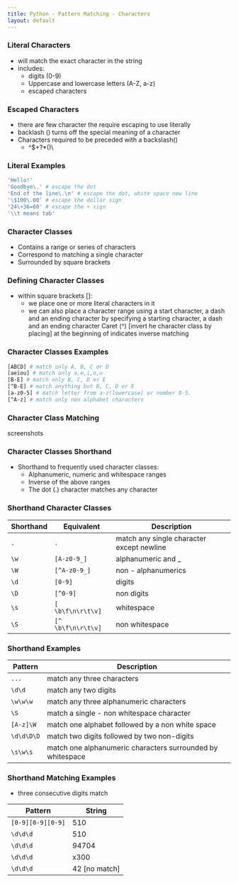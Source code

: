 ```yaml
---
title: Python - Pattern Matching - Characters
layout: default
---
```


### Literal Characters

* will match the exact character in the string
* includes:
  * digits (0-9)
  * Uppercase and lowercase letters (A-Z, a-z)
  * escaped characters

### Escaped Characters

* there are few character the require escaping to use literally
* backlash (\) turns off the special meaning of a character
* Characters required to be preceded with a backslash(\)
  * ^$+?*()\

### Literal Examples

```bash
'Hello!'
'Goodbye\.' # escape the dot
'End of the line\.\n' # escape the dot, white space new line
'\$100\.00' # escape the dollar sign
'24\+36=60' # escape the + sign
'\\t means tab'
```

### Character Classes

* Contains a range or series of characters
* Correspond to matching a single character
* Surrounded by square brackets

### Defining Character Classes

* within square brackets []:
  * we place one or more literal characters in it
  * we can also place a character range using a start character, a dash and an ending character by specifying a starting character, a dash and an ending character
  Caret (^) [invert he character class by placing] at the beginning of indicates inverse matching

### Character Classes Examples

```bash
[ABCD] # match only A, B, C or D
[aeiou] # match only a,e,i,o,u
[B-E] # match only B, C, D or E
[^B-E] # match anything but B, C, D or E
[a-z0-5] # match letter from a-z(lowercase) or number 0-5.
[^A-z] # match only non alphabet characters
```

### Character Class Matching

screenshots

### Character Classes Shorthand

* Shorthand to frequently used character classes:
  * Alphanumeric, numeric and whitespace ranges
  * Inverse of the above ranges
  * The dot (.) character matches any character

### Shorthand Character Classes

| Shorthand     | Equivalent    | Description |
| --------|---------|-------|
| `.`  | `.`  |  match any single character except newline  |
|  `\w`  | `[A-z0-9_]`  | alphanumeric and _     |
|  `\W`  | `[^A-z0-9_]`  | non - alphanumerics     |
|  `\d`  | `[0-9]`  | digits    |
|  `\D`  | `[^0-9]`  | non digits     |
|  `\s`  | `[ \b\f\n\r\t\v]`  | whitespace     |
|  `\S`  | `[^ \b\f\n\r\t\v]`  | non whitespace     |

### Shorthand Examples

| Pattern     | Description    | 
| --------|---------|
| `...`  | match any three characters   |
|  `\d\d`  | match any two digits |
| `\w\w\w`  | match any three alphanumeric characters   |
|  `\S`  | match a single - non whitespace character |
| `[A-z]\W`  | match one alphabet followed by a non white space   |
|  `\d\d\D\D`  | match two digits followed by two non-digits |
| `\s\w\s`  | match one alphanumeric characters surrounded by whitespace   |

### Shorthand Matching Examples

* three consecutive digits match

| Pattern     | String    | 
| --------|---------|
| `[0-9][0-9][0-9]`  | 510   |
| `\d\d\d`  | 510   |
| `\d\d\d`  | 94704   |
| `\d\d\d`  | x300   |
| `\d\d\d`  | 42 [no match]   |
